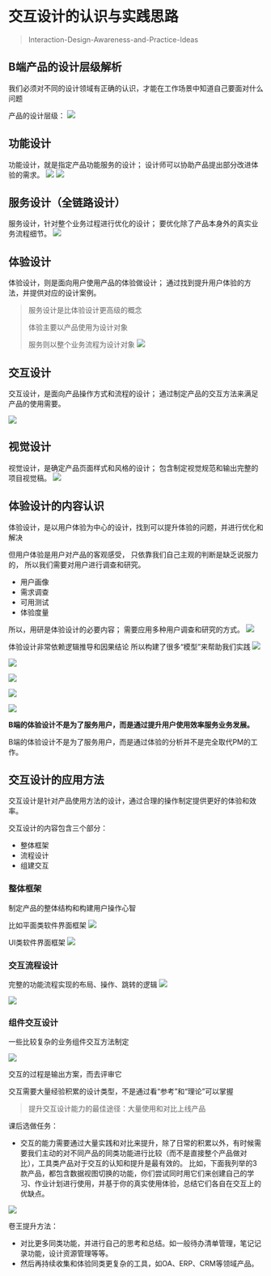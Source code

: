 # 交互设计的认识与实践思路
> Interaction-Design-Awareness-and-Practice-Ideas

## B端产品的设计层级解析
我们必须对不同的设计领域有正确的认识，才能在工作场景中知道自己要面对什么问题

产品的设计层级：
![](/SCR-20240610-ofpq.png)

## 功能设计
功能设计，就是指定产品功能服务的设计；
设计师可以协助产品提出部分改进体验的需求。
![](/SCR-20240610-ohdr.png)
![](/SCR-20240610-ohfv.png)

## 服务设计（全链路设计）
服务设计，针对整个业务过程进行优化的设计；
要优化除了产品本身外的真实业务流程细节。
![](/SCR-20240610-oilx.png)

## 体验设计
体验设计，则是面向用户使用产品的体验做设计；
通过找到提升用户体验的方法，并提供对应的设计案例。


> 服务设计是比体验设计更高级的概念
> 
> 体验主要以产品使用为设计对象
> 
> 服务则以整个业务流程为设计对象
> ![](/SCR-20240610-ovtd.png)

## 交互设计
交互设计，是面向产品操作方式和流程的设计；
通过制定产品的交互方法来满足产品的使用需要。

![](/SCR-20240610-pdus.png)

## 视觉设计
视觉设计，是确定产品页面样式和风格的设计；
包含制定视觉规范和输出完整的项目视觉稿。
![](/SCR-20240610-rrlu.png)

## 体验设计的内容认识
体验设计，是以用户体验为中心的设计，找到可以提升体验的问题，并进行优化和解决

但用户体验是用户对产品的客观感受，
只依靠我们自己主观的判断是缺乏说服力的，
所以我们需要对用户进行调查和研究。
- 用户画像
- 需求调查
- 可用测试
- 体验度量

所以，用研是体验设计的必要内容；
需要应用多种用户调查和研究的方式。
![](/SCR-20240610-shpk.png)


体验设计非常依赖逻辑推导和因果结论
所以构建了很多“模型”来帮助我们实践
![](/SCR-20240610-spus.png)

![](/SCR-20240610-stfv.png)

![](/SCR-20240610-stzp.png)

![](/SCR-20240610-suhf.png)

![](/SCR-20240610-svcb.png)


**B端的体验设计不是为了服务用户，而是通过提升用户使用效率服务业务发展。**

B端的体验设计不是为了服务用户，而是通过体验的分析并不是完全取代PM的工作。

## 交互设计的应用方法
交互设计是针对产品使用方法的设计，通过合理的操作制定提供更好的体验和效率。

交互设计的内容包含三个部分：
- 整体框架
- 流程设计
- 组建交互

### 整体框架
制定产品的整体结构和构建用户操作心智

比如平面类软件界面框架
![](/SCR-20240610-szrl.png)

UI类软件界面框架
![](/SCR-20240610-tacu.png)

### 交互流程设计
完整的功能流程实现的布局、操作、跳转的逻辑
![](/SCR-20240610-tckh.png)

![](/SCR-20240610-tcvx.png)

### 组件交互设计
一些比较复杂的业务组件交互方法制定

![](/SCR-20240610-teia.png)

交互的过程是输出方案，而去评审它

交互需要大量经验积累的设计类型，不是通过看“参考”和“理论”可以掌握

> 提升交互设计能力的最佳途径：大量使用和对比上线产品


课后选做任务：
- 交互的能力需要通过大量实践和对比来提升，除了日常的积累以外，有时候需要我们主动的对不同产品的同类功能进行比较（而不是直接整个产品做对比），工具类产品对于交互的认知和提升是最有效的。
比如，下面我列举的3款产品，都包含数据视图切换的功能，你们尝试同时用它们来创建自己的学习、作业计划进行使用，并基于你的真实使用体验，总结它们各自在交互上的优缺点。

![](/SCR-20240610-tkza.png)

卷王提升方法：
- 对比更多同类功能，并进行自己的思考和总结。如一般待办清单管理，笔记记录功能，设计资源管理等等。
- 然后再持续收集和体验同类更复杂的工具，如OA、ERP、CRM等领域产品。